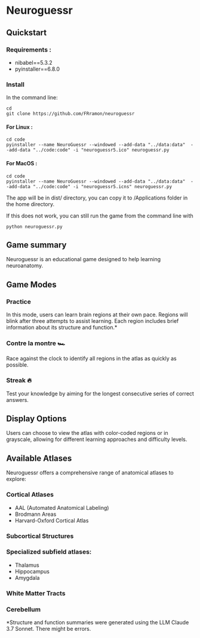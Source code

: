 # Neuroguessr

## Quickstart

### Requirements :

- nibabel==5.3.2
- pyinstaller==6.8.0

### Install

In the command line: 

```
cd
git clone https://github.com/FRramon/neuroguessr
```


#### For Linux : 

```
cd code
pyinstaller --name NeuroGuessr --windowed --add-data "../data:data"  --add-data "../code:code" -i "neuroguessr5.ico" neuroguessr.py
```

#### For MacOS : 

```
cd code
pyinstaller --name NeuroGuessr --windowed --add-data "../data:data"  --add-data "../code:code" -i "neuroguessr5.icns" neuroguessr.py
```
The app will be in dist/ directory, you can copy it to /Applications folder in the home directory.


If this does not work, you can still run the game from the command line with 

```
python neuroguessr.py
```


## Game summary

Neuroguessr is an educational game designed to help learning neuroanatomy.

## Game Modes

### Practice

In this mode, users can learn brain regions at their own pace. Regions will blink after three attempts to assist learning. Each region includes brief information about its structure and function.*

### Contre la montre :racing_car:

Race against the clock to identify all regions in the atlas as quickly as possible. 

### Streak :fire:

Test your knowledge by aiming for the longest consecutive series of correct answers. 

## Display Options

Users can choose to view the atlas with color-coded regions or in grayscale, allowing for different learning approaches and difficulty levels.

## Available Atlases

Neuroguessr offers a comprehensive range of anatomical atlases to explore:

### Cortical Atlases

- AAL (Automated Anatomical Labeling)
- Brodmann Areas
- Harvard-Oxford Cortical Atlas

### Subcortical Structures


### Specialized subfield atlases:

- Thalamus 
- Hippocampus
- Amygdala

### White Matter Tracts

### Cerebellum


*Structure and function summaries were generated using the LLM Claude 3.7 Sonnet. There might be errors.